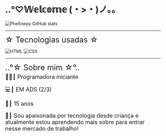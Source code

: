 # ..°♡𝕎𝕖𝕝𝕔𝕠𝕞𝕖︎︎ (・>・)ノ。。


![Phellowpy GitHub stats](https://github-readme-stats.vercel.app/api?username=phellowpy&show_icons=true&theme=synthwave)
<hr>
<div style="font-size: 25px; margin-bottom: 5px;">
☆ Tecnologias usadas ☆
</div>

![HTML](https://img.shields.io/badge/HTML5-E34F26?style=for-the-badge&logo=html5&logoColor=white)
![CSS](https://img.shields.io/badge/CSS3-1572B6?style=for-the-badge&logo=css3&logoColor=white)
<hr>
<div style="font-size: 25px; margin-bottom: 5px;">
..°☆ Sobre mim ☆°..
</div>
<div style="font-size: 18px;">
👨‍💻┃ Programadora iniciante

💻┃ EM ADS (2/3)

🎈┃ 15 anos

💾┃ Sou apaixonada por tecnologia desde criança e atualmente estou aprendendo mais sobre para entrar nesse mercado de trabalho!

</div>
